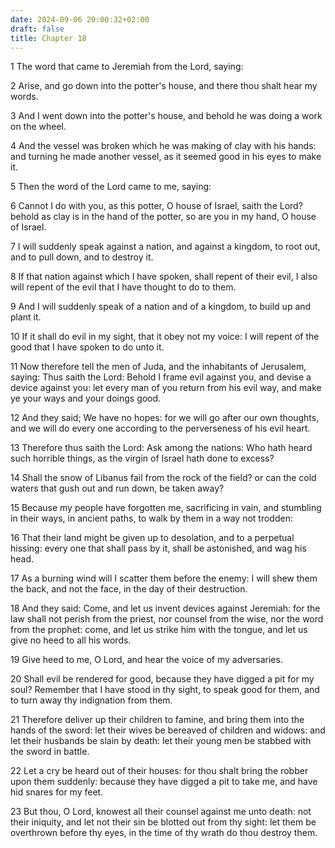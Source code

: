```yaml
---
date: 2024-09-06 20:00:32+02:00
draft: false
title: Chapter 18
---
```




1 The word that came to Jeremiah from the Lord, saying:

2 Arise, and go down into the potter's house, and there thou shalt hear my words.

3 And I went down into the potter's house, and behold he was doing a work on the wheel.

4 And the vessel was broken which he was making of clay with his hands: and turning he made another vessel, as it seemed good in his eyes to make it.

5 Then the word of the Lord came to me, saying:

6 Cannot I do with you, as this potter, O house of Israel, saith the Lord? behold as clay is in the hand of the potter, so are you in my hand, O house of Israel.

7 I will suddenly speak against a nation, and against a kingdom, to root out, and to pull down, and to destroy it.

8 If that nation against which I have spoken, shall repent of their evil, I also will repent of the evil that I have thought to do to them.

9 And I will suddenly speak of a nation and of a kingdom, to build up and plant it.

10 If it shall do evil in my sight, that it obey not my voice: I will repent of the good that I have spoken to do unto it.

11 Now therefore tell the men of Juda, and the inhabitants of Jerusalem, saying: Thus saith the Lord: Behold I frame evil against you, and devise a device against you: let every man of you return from his evil way, and make ye your ways and your doings good.

12 And they said; We have no hopes: for we will go after our own thoughts, and we will do every one according to the perverseness of his evil heart.

13 Therefore thus saith the Lord: Ask among the nations: Who hath heard such horrible things, as the virgin of Israel hath done to excess?

14 Shall the snow of Libanus fail from the rock of the field? or can the cold waters that gush out and run down, be taken away?

15 Because my people have forgotten me, sacrificing in vain, and stumbling in their ways, in ancient paths, to walk by them in a way not trodden:

16 That their land might be given up to desolation, and to a perpetual hissing: every one that shall pass by it, shall be astonished, and wag his head.

17 As a burning wind will I scatter them before the enemy: I will shew them the back, and not the face, in the day of their destruction.

18 And they said: Come, and let us invent devices against Jeremiah: for the law shall not perish from the priest, nor counsel from the wise, nor the word from the prophet: come, and let us strike him with the tongue, and let us give no heed to all his words.

19 Give heed to me, O Lord, and hear the voice of my adversaries.

20 Shall evil be rendered for good, because they have digged a pit for my soul? Remember that I have stood in thy sight, to speak good for them, and to turn away thy indignation from them.

21 Therefore deliver up their children to famine, and bring them into the hands of the sword: let their wives be bereaved of children and widows: and let their husbands be slain by death: let their young men be stabbed with the sword in battle.

22 Let a cry be heard out of their houses: for thou shalt bring the robber upon them suddenly: because they have digged a pit to take me, and have hid snares for my feet.

23 But thou, O Lord, knowest all their counsel against me unto death: not their iniquity, and let not their sin be blotted out from thy sight: let them be overthrown before thy eyes, in the time of thy wrath do thou destroy them.

